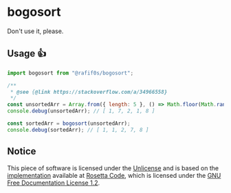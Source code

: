 # bogosort

Don't use it, please.

## Usage 👍

```javascript
import bogosort from "@rafif0s/bogosort";

/**
 * @see {@link https://stackoverflow.com/a/34966558}
 */
const unsortedArr = Array.from({ length: 5 }, () => Math.floor(Math.random() * 9));
console.debug(unsortedArr); // [ 1, 7, 2, 1, 8 ]

const sortedArr = bogosort(unsortedArr);
console.debug(sortedArr); // [ 1, 1, 2, 7, 8 ]
```

## Notice

This piece of software is licensed under the [Unlicense](https://unlicense.org) and is based on the
[implementation](https://rosettacode.org/wiki/Sorting_algorithms/Bogosort#JavaScript) available at
[Rosetta Code](https://rosettacode.org), which is licensed under the
[GNU Free Documentation License 1.2](https://www.gnu.org/licenses/old-licenses/fdl-1.2.html).
